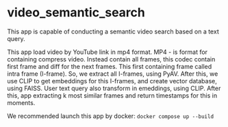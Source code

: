 # video_semantic_search

This app is capable of conducting a semantic video search based on a text query.

This app load video by YouTube link in mp4 format.
MP4 - is format for containing compress video. Instead contain all frames, this codec contain first frame and diff for the next frames.
This first containing frame called intra frame (I-frame).
So, we extract all I-frames, using PyAV. 
After this, we use CLIP to get embeddings for this I-frames, and create vector database, using FAISS.
User text query also transform in emeddings, using CLIP. After this, app extracting k most similar frames and return timestamps for this in moments.


We recommended launch this app by docker: ```docker compose up --build```
